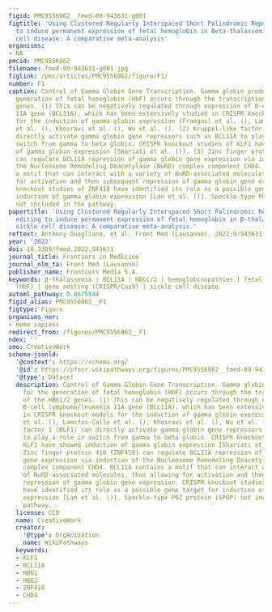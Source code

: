 ```yaml
---
figid: PMC9556862__fmed-09-943631-g001
figtitle: 'Using Clustered Regularly Interspaced Short Palindromic Repeats gene editing
  to induce permanent expression of fetal hemoglobin in Beta-thalassemia and sickle
  cell disease: A comparative meta-analysis'
organisms:
- NA
pmcid: PMC9556862
filename: fmed-09-943631-g001.jpg
figlink: /pmc/articles/PMC9556862/figure/F1/
number: F1
caption: Control of Gamma Globin Gene Transcription. Gamma globin production for the
  generation of fetal hemoglobin (HbF) occurs through the transcription of the HBG1/2
  genes. (1) This can be negatively regulated through expression of B-cell lymphoma/leukemia
  11A gene (BCL11A), which has been extensively studied in CRISPR knockout models
  for the induction of gamma globin expression (Frangoul et al. (), Lamsfus-Calle
  et al. (), Khosravi et al. (), Wu et al. (). (2) Kruppel-like factor 1 (KLF1) can
  directly activate gamma globin gene repressors such as BCL11A to play a role in
  switch from gamma to beta globin. CRISPR knockout studies of KLF1 have showed induction
  of gamma globin expression [Shariati et al. ()]. (3) Zinc finger protein 410 (ZNF410)
  can regulate BCL11A repression of gamma globin gene expression via induction of
  the Nucleosome Remodeling Deacetylase (NuRD) complex component CHD4. BCL11A contains
  a motif that can interact with a variety of NuRD-associated molecules, thus allowing
  for activation and then subsequent repression of gamma globin gene expression. CRISPR
  knockout studies of ZNF410 have identified its role as a possible gene target for
  induction of gamma globin expression [Lan et al. ()]. Speckle-type POZ protein (SPOP)
  not included in the pathway.
papertitle: 'Using Clustered Regularly Interspaced Short Palindromic Repeats gene
  editing to induce permanent expression of fetal hemoglobin in β-thalassemia and
  sickle cell disease: A comparative meta-analysis.'
reftext: Anthony Quagliano, et al. Front Med (Lausanne). 2022;9:943631.
year: '2022'
doi: 10.3389/fmed.2022.943631
journal_title: Frontiers in Medicine
journal_nlm_ta: Front Med (Lausanne)
publisher_name: Frontiers Media S.A.
keywords: β-thalassemia | BCL11A | HBG1/2 | hemoglobinopathies | fetal hemoglobin
  (HbF) | gene editing (CRISPR/Cas9) | sickle cell disease
automl_pathway: 0.8675844
figid_alias: PMC9556862__F1
figtype: Figure
organisms_ner:
- Homo sapiens
redirect_from: /figures/PMC9556862__F1
ndex: ''
seo: CreativeWork
schema-jsonld:
  '@context': https://schema.org/
  '@id': https://pfocr.wikipathways.org/figures/PMC9556862__fmed-09-943631-g001.html
  '@type': Dataset
  description: Control of Gamma Globin Gene Transcription. Gamma globin production
    for the generation of fetal hemoglobin (HbF) occurs through the transcription
    of the HBG1/2 genes. (1) This can be negatively regulated through expression of
    B-cell lymphoma/leukemia 11A gene (BCL11A), which has been extensively studied
    in CRISPR knockout models for the induction of gamma globin expression (Frangoul
    et al. (), Lamsfus-Calle et al. (), Khosravi et al. (), Wu et al. (). (2) Kruppel-like
    factor 1 (KLF1) can directly activate gamma globin gene repressors such as BCL11A
    to play a role in switch from gamma to beta globin. CRISPR knockout studies of
    KLF1 have showed induction of gamma globin expression [Shariati et al. ()]. (3)
    Zinc finger protein 410 (ZNF410) can regulate BCL11A repression of gamma globin
    gene expression via induction of the Nucleosome Remodeling Deacetylase (NuRD)
    complex component CHD4. BCL11A contains a motif that can interact with a variety
    of NuRD-associated molecules, thus allowing for activation and then subsequent
    repression of gamma globin gene expression. CRISPR knockout studies of ZNF410
    have identified its role as a possible gene target for induction of gamma globin
    expression [Lan et al. ()]. Speckle-type POZ protein (SPOP) not included in the
    pathway.
  license: CC0
  name: CreativeWork
  creator:
    '@type': Organization
    name: WikiPathways
  keywords:
  - KLF1
  - BCL11A
  - HBG1
  - HBG2
  - ZNF410
  - CHD4
---
```

